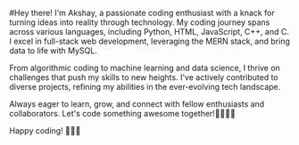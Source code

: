 #Hey there! 
I'm Akshay, a passionate coding enthusiast with a knack for turning ideas into reality through technology. My coding journey spans across various languages, including Python, HTML, JavaScript, C++, and C. 
I excel in full-stack web development, leveraging the MERN stack, and bring data to life with MySQL.

From algorithmic coding to machine learning and data science, I thrive on challenges that push my skills to new heights. 
I've actively contributed to diverse projects, refining my abilities in the ever-evolving tech landscape.

Always eager to learn, grow, and connect with fellow enthusiasts and collaborators. Let's code something awesome together!🧑‍💻🧑‍💻

Happy coding! 🚀👨‍💻
